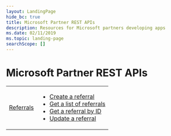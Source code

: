 ```yaml
---
layout: LandingPage
hide_bc: true
title: Microsoft Partner REST APIs
description: Resources for Microsoft partners developing apps
ms.date: 02/11/2019
ms.topic: landing-page
searchScope: []
---
```


# Microsoft Partner REST APIs

<table>
  <tr>
    <td><a href="referrals.md">Referrals</a></td>
    <td>
      <ul>
        <li><a href="create-a-referral.md">Create a referral</a></li>
        <li><a href="get-a-list-of-referrals.md">Get a list of referrals</a></li>
        <li><a href="get-a-referral-by-id.md">Get a referral by ID</a></li>
        <li><a href="update-a-referral.md">Update a referral</a></li>
      </ul>
    </td>
  </tr>
</table>
